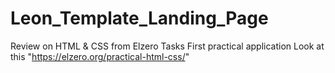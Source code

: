 # Leon_Template_Landing_Page
Review on HTML &amp; CSS from Elzero Tasks First practical application Look at this "https://elzero.org/practical-html-css/"
